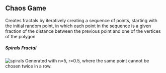## Chaos Game
Creates fractals by iteratively creating a sequence of points, starting with the initial random point, in which each point in the sequence is a given fraction of the distance between the previous point and one of the vertices of the polygon

##### Spirals Fractal
![spirals](https://github.com/benjaminrall/chaos-game/blob/master/spirals.png?raw=true)
Generated with n=5, r=0.5, where the same point cannot be chosen twice in a row.
